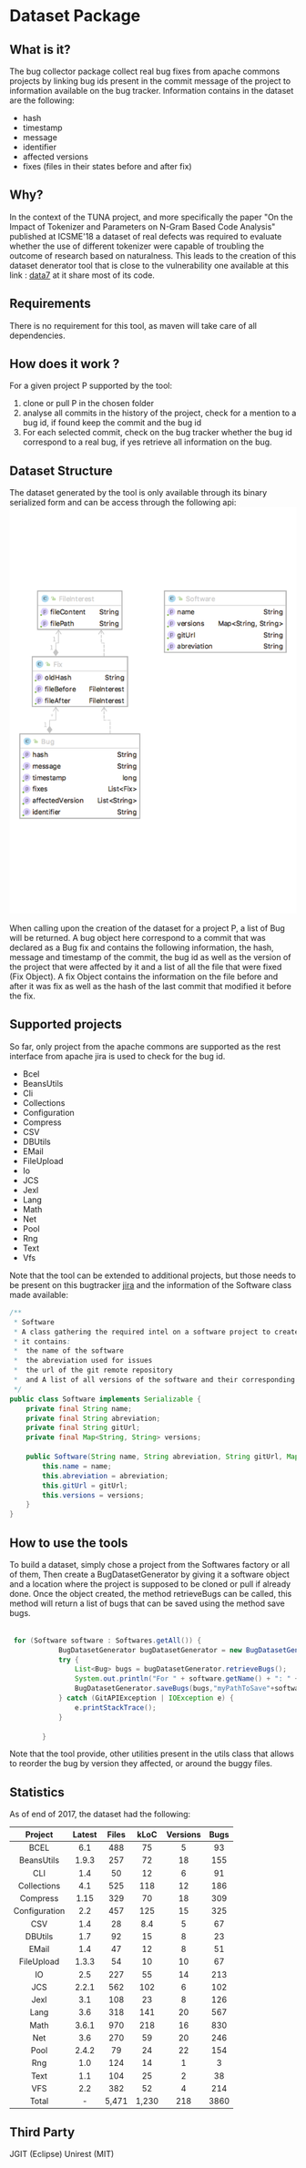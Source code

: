 # Dataset Package

## What is it?

The bug collector package collect real bug fixes from apache commons projects by linking bug ids present in the commit message of the project to information available on the bug tracker. Information contains in the dataset are the following:

- hash
- timestamp
- message
- identifier
- affected versions
- fixes (files in their states before and after fix)
    
## Why? 

In the context of the TUNA project, and more specifically the paper "On the Impact of Tokenizer and Parameters on N-Gram Based Code Analysis" published at ICSME'18 a dataset of real defects was required to evaluate whether the use of different tokenizer were capable of troubling the outcome of research based on naturalness. This leads to the creation of this dataset denerator tool that is close to the vulnerability one available at this link : [data7](https://github.com/electricalwind/data7) at it share most of its code.

## Requirements

There is no requirement for this tool, as maven will take care of all dependencies.

## How does it work ?

For a given project P supported by the tool:

1. clone or pull P in the chosen folder
2. analyse all commits in the history of the project, check for a mention to a bug id, if found keep the commit and the bug id
3. For each selected commit, check on the bug tracker whether the bug id correspond to a real bug, if yes retrieve all information on the bug. 


## Dataset Structure
          
The dataset generated by the tool is only available through its binary serialized form and can be access through the following api:
![schema](img/diagram.png)

When calling upon the creation of the dataset for a project P, a list of Bug will be returned. A bug object here correspond to a commit that was declared as a Bug fix and contains the following information, the hash, message and timestamp of the commit, the bug id as well as the version of the project that were affected by it and a list of all the file that were fixed (Fix Object). A fix Object contains the information on the file before and after it was fix as well as the hash of the last commit that modified it before the fix.


## Supported projects

So far, only project from the apache commons are supported as the rest interface from apache jira is used to check for the bug id.

* Bcel
*  BeansUtils
*  Cli
*  Collections
*  Configuration
*  Compress
*  CSV
*  DBUtils
*  EMail
*  FileUpload
*  Io
*  JCS
*  Jexl
*  Lang
*  Math
*  Net
*  Pool
*  Rng
*  Text
*  Vfs

Note that the tool can be extended to additional projects, but those needs to be present on this bugtracker [jira](https://issues.apache.org/jira/secure/Dashboard.jspa)
and the information of the Software class made available:

````java
/**
 * Software
 * A class gathering the required intel on a software project to create the dataset
 * it contains:
 *  the name of the software
 *  the abreviation used for issues
 *  the url of the git remote repository
 *  and A list of all versions of the software and their corresponding commit
 */
public class Software implements Serializable {
    private final String name;
    private final String abreviation;
    private final String gitUrl;
    private final Map<String, String> versions;

    public Software(String name, String abreviation, String gitUrl, Map<String, String> versions) {
        this.name = name;
        this.abreviation = abreviation;
        this.gitUrl = gitUrl;
        this.versions = versions;
    }
}
````

## How to use the tools

To build a dataset, simply chose a project from the Softwares factory or all of them,
Then create a BugDatasetGenerator by giving it a software object and a location where the project is supposed to be cloned or pull if already done.
Once the object created, the method retrieveBugs can be called, this method will return a list of bugs that can be saved using the method save bugs.
```java 

 for (Software software : Softwares.getAll()) {
            BugDatasetGenerator bugDatasetGenerator = new BugDatasetGenerator(software, "myPath"+software.getAbreviation()+"/");
            try {
                List<Bug> bugs = bugDatasetGenerator.retrieveBugs();
                System.out.println("For " + software.getName() + ": " + bugs.size() + " found");
                BugDatasetGenerator.saveBugs(bugs,"myPathToSave"+software.getAbreviation()+"-bugs.obj");
            } catch (GitAPIException | IOException e) {
                e.printStackTrace();
            }

        }

``` 
    
Note that the tool provide, other utilities present in the utils class that allows to reorder the bug by version they affected, or around the buggy files.

## Statistics

As of end of 2017, the dataset had the following:

|Project 					  | Latest       | Files     | kLoC	 | Versions | Bugs |
|:---------------------------:|:------------:|:---------:|:-----:|:--------:|:----:|
|BCEL                         | 6.1          | 488       | 75  	 | 5        | 93   |
|BeansUtils                   | 1.9.3        | 257       | 72  	 | 18       | 155  |
|CLI                          | 1.4          | 50	     | 12 	 | 6        | 91   |
|Collections                  | 4.1          | 525       | 118   | 12       | 186  |
|Compress                     | 1.15         | 329       | 70  	 | 18       | 309  |
|Configuration                | 2.2          | 457       | 125   | 15       | 325  |
|CSV                          | 1.4          | 28        | 8.4 	 | 5        | 67   |
|DBUtils                      | 1.7          | 92        | 15 	 | 8        | 23   |
|EMail                        | 1.4          | 47        | 12    | 8        | 51   |
|FileUpload                   | 1.3.3        | 54        | 10 	 | 10       | 67   |
|IO                           | 2.5          | 227       | 55  	 | 14       | 213  |
|JCS                          | 2.2.1        | 562       | 102   | 6        | 102  |
|Jexl                         | 3.1          | 108       | 23  	 | 8        | 126  |
|Lang                         | 3.6          | 318       | 141   | 20       | 567  |
|Math                         | 3.6.1        | 970       | 218   | 16       | 830  |
|Net                          | 3.6          | 270       | 59  	 | 20       | 246  |
|Pool                         | 2.4.2        | 79        | 24  	 | 22       | 154  |
|Rng                          | 1.0          | 124       | 14 	 | 1        | 3    |
|Text                         | 1.1          | 104       | 25  	 | 2        | 38   |
|VFS                          | 2.2          | 382       | 52    | 4        | 214  |
|Total						  | - 			 | 5,471	 | 1,230 | 218	    | 3860 |

## Third Party

JGIT (Eclipse)
Unirest (MIT)